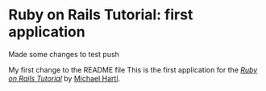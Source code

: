 # Ruby on Rails Tutorial: first application

Made some changes to test push


My first change to the README file
This is the first application for the
[*Ruby on Rails Tutorial*](http://railstutorial.org/)
by [Michael Hartl](http://michaelhartl.com/).